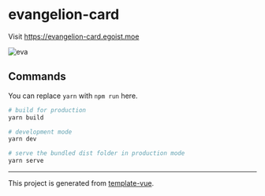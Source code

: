 # evangelion-card

Visit https://evangelion-card.egoist.moe

![eva](https://cloud.githubusercontent.com/assets/8784712/26240931/6b7611d2-3cb5-11e7-8193-36bc4b578d14.png)


## Commands

You can replace `yarn` with `npm run` here.

```bash
# build for production
yarn build

# development mode
yarn dev

# serve the bundled dist folder in production mode
yarn serve
```

---

This project is generated from [template-vue](https://github.com/egoist/template-vue).
